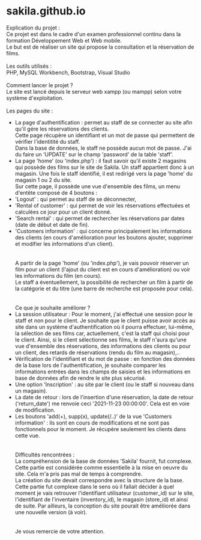 # sakila.github.io

Explication du projet : <br>
Ce projet est dans le cadre d'un examen professionnel continu dans la formation Développement Web et Web mobile.<br>
Le but est de réaliser un site qui propose la consultation et la réservation de films.
<br><br>
Les outils utilisés :<br>
PHP, MySQL Workbench, Bootstrap, Visual Studio
<br><br>
Comment lancer le projet ? <br>
Le site est lancé depuis le serveur web xampp (ou mampp) selon votre système d'exploitation.
<br><br>
Les pages du site : <br>
- La page d'authentification : permet au staff de se connecter au site afin qu'il gére les réservations des clients.<br>
Cette page récupère un identifiant et un mot de passe qui permettent de vérifier l'identitité du staff.<br>
Dans la base de données, le staff ne possède aucun mot de passe. J'ai du faire un 'UPDATE' sur le champ 'password' de la table 'staff'.<br>
- La page 'home' (ou 'index.php') : il faut savoir qu'il existe 2 magasins qui possède des films sur le site de Sakila. Un staff appartient donc à un magasin. Une fois le staff identifié, il est redirigé vers la page 'home' du magasin 1 ou 2 du site.<br> 
Sur cette page, il possède une vue d'ensemble des films, un menu d'entête composé de 4 boutons :
- 'Logout' : qui permet au staff de se déconnecter,<br>
- 'Rental of customer' : qui permet de voir les réservations effectuées et calculées ce jour pour un client donné.<br>
- 'Search rental' : qui permet de rechercher les réservations par dates (date de début et date de fin).<br>
- 'Customers information' : qui concerne principalement les informations des clients (en cours d'amélioration pour les boutons ajouter, supprimer et modifier les informations d'un client).<br>
<br><br>
A partir de la page 'home' (ou 'index.php'), je vais pouvoir réserver un film pour un client (l'ajout du client est en cours d'amélioration) ou voir les informations du film (en cours).<br>
Le staff a éventuellement, la possibilité de rechercher un film à partir de la catégorie et du titre (une barre de recherche est proposée pour cela).<br>
<br><br>
Ce que je souhaite améliorer ?<br>
- La session utilisateur : Pour le moment, j'ai effectué une session pour le staff et non pour le client. Je souhaite que le client puisse avoir accès au site dans un système d'authentification où il pourra effectuer, lui-même, la sélection de ses films car, actuellement, c'est la staff qui choisi pour le client. Ainsi, si le client sélectionne ses films, le staff n'aura qu'une vue d'ensemble des réservations, des informations des clients ou pour un client, des retards de réservations (rendu du film au magasin),..<br>
- Vérification de l'identifiant et du mot de passe : en fonction des données de la base lors de l'authentification, je souhaite comparer les informations entrées dans les champs de saisies et les informations en base de données afin de rendre le site plus sécurisé.<br>
- Une option 'Inscription' : au site par le client (ou le staff si nouveau dans un magasin).
- La date de retour : lors de l'insertion d'une réservation, la date de retour ('return_date') me renvoie ceci '2021-11-23 00:00:00'. Cela est en voie de modification.<br>
- Les boutons 'add(+), supp(x), update(/..)' de la vue 'Customers information' : ils sont en cours de modifications et ne sont pas fonctionnels pour le moment. Je récupère seulement les clients dans cette vue.<br>
<br><br>
Difficultés rencontrées :<br>
La compréhension de la base de données 'Sakila' fournit, fut complexe. Cette partie est considérée comme essentielle à la mise en oeuvre du site. Cela m'a pris pas mal de temps à comprendre.<br>
La création du site devait correspondre avec la structure de la base. Cette partie fut complexe dans le sens où il fallait décider à quel moment je vais retrouver l'identifiant utilisateur (customer_id) sur le site, l'identifiant de l'inventaire (inventory_id), le magasin (store_id) et ainsi de suite. Par ailleurs, la conception du site pourait être améliiorée dans une nouvelle version (à voir).<br>
<br><br>
Je vous remercie de votre attention.
